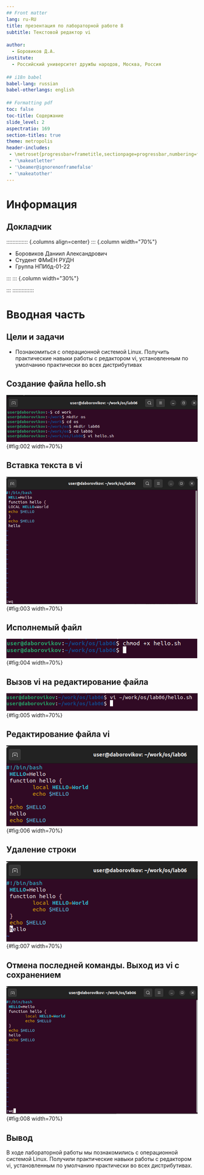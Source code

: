 ```yaml
---
## Front matter
lang: ru-RU
title: презентация по лабораторной работе 8
subtitle: Текстовой редактор vi

author:
  - Боровиков Д.А.
institute:
  - Российский университет дружбы народов, Москва, Россия

## i18n babel
babel-lang: russian
babel-otherlangs: english

## Formatting pdf
toc: false
toc-title: Содержание
slide_level: 2
aspectratio: 169
section-titles: true
theme: metropolis
header-includes:
 - \metroset{progressbar=frametitle,sectionpage=progressbar,numbering=fraction}
 - '\makeatletter'
 - '\beamer@ignorenonframefalse'
 - '\makeatother'
---
```


# Информация

## Докладчик

:::::::::::::: {.columns align=center}
::: {.column width="70%"}

  * Боровиков Даниил Александрович
  * Студент ФМиЕН РУДН
  * Группа НПИбд-01-22

:::
::: {.column width="30%"}

:::
::::::::::::::

# Вводная часть

## Цели и задачи

- Познакомиться с операционной системой Linux. Получить практические навыки работы с редактором vi, установленным по умолчанию практически во всех дистрибутивах

## Создание файла hello.sh

![Создание файла hello.sh](2.png){#fig:002 width=70%}

## Вставка текста в vi

![Вставка текста в vi](3.png){#fig:003 width=70%}

## Исполнемый файл

![Исполнемый файл](4.png){#fig:004 width=70%}

## Вызов vi на редактирование файла

![Вызов vi на редактирование файла](5.png){#fig:005 width=70%}

## Редактирование файла vi

![Редактирование файла vi ](6.png){#fig:006 width=70%}

## Удаление строки

![Удаление строки](7.png){#fig:007 width=70%}

## Отмена последней команды. Выход из vi с сохранением

![Отмена последней команды. Выход из vi с сохранением](8.png){#fig:008 width=70%}


## Вывод

В ходе лабораторной работы мы познакомились с операционной системой Linux. Получили практические навыки работы с редактором vi, установленным по умолчанию практически во всех дистрибутивах.

